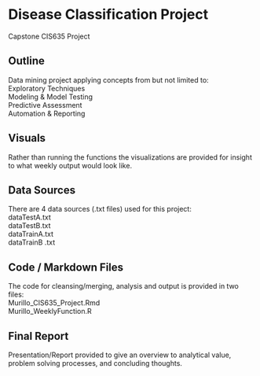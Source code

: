 # Disease Classification Project
Capstone CIS635 Project

## Outline
Data mining project applying concepts from but not limited to: \
Exploratory Techniques \
Modeling & Model Testing \
Predictive Assessment \
Automation & Reporting

## Visuals
Rather than running the functions the visualizations are provided for insight to what weekly output would look like.

## Data Sources
There are 4 data sources (.txt files) used for this project:\
dataTestA.txt\
dataTestB.txt\
dataTrainA.txt\
dataTrainB .txt

## Code / Markdown Files
The code for cleansing/merging, analysis and output is provided in two files:\
Murillo_CIS635_Project.Rmd \
Murillo_WeeklyFunction.R

## Final Report
Presentation/Report provided to give an overview to analytical value, problem solving processes, and concluding thoughts.
